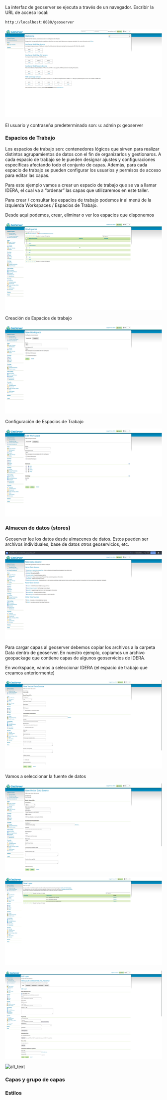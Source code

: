 

La interfaz de geoserver se ejecuta a través de un navegador. Escribir la URL de acceso local: 


```
http://localhost:8080/geoserver
```
![alt_text](images/geoserverIni.png "image_tooltip")

El usuario y contraseña predeterminado son: u: admin p: geoserver



<h3>Espacios de Trabajo</h3>

Los espacios de trabajo son: contenedores lógicos que sirven para realizar distintos agrupamientos de datos con el fin de organizarlos y gestionaros. A cada espacio de trabajo se le pueden designar ajustes y configuraciones específicas afectando todo el conjunto de capas. Además, para cada espacio de trabajo se pueden configurar los usuarios y permisos de acceso para editar las capas.

Para este ejemplo vamos a crear un espacio de trabajo que se va a llamar IDERA, el cual va a “ordenar” las capas que utilizaremos en este taller.

Para crear / consultar los espacios de trabajo podemos ir al menú de la izquierda Workspaces / Espacios de Trabajo. 

Desde aqui podemos, crear, eliminar o ver los espacios que disponemos


![alt_text](images/workspace.png "image_tooltip")


	

Creación de Espacios de trabajo


![alt_text](images/workspace1_1.png "image_tooltip")


Configuración de Espacios de Trabajo


![alt_text](images/workspace2.png "image_tooltip")


<h3>Almacen de datos (stores)</h3>
Geoserver lee los datos desde almacenes de datos. Estos pueden ser archivos individuales, base de datos otros geoservicios, etc.

![alt_text](images/stores.png "image_tooltip")


Para cargar capas al geoserver debemos copiar los archivos a la carpeta Data dentro de geoserver. En nuestro ejemplo, copiamos un archivo geopackage que contiene capas de algunos geoservicios de IDERA.

En workspace, vamos a seleccionar IDERA (el espacio de trabajo que creamos anteriormente)


![alt_text](images/stores1.png "image_tooltip")


Vamos a seleccionar la fuente de datos 


![alt_text](images/stores2.png "image_tooltip")



![alt_text](images/newLayer.png "image_tooltip")



![alt_text](images/configLayer.png "image_tooltip")



![alt_text](images/image10.png "image_tooltip")

<h3>Capas y grupo de capas</h3>

<h3>Estilos</h3>








